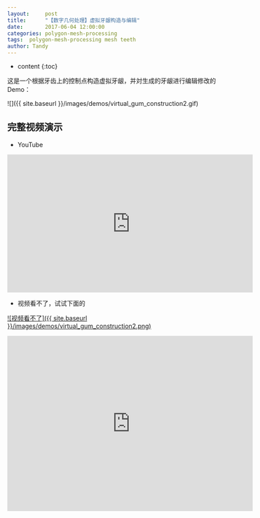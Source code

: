 ```yaml
---
layout:     post
title:      "【数字几何处理】虚拟牙龈构造与编辑"
date:       2017-06-04 12:00:00
categories: polygon-mesh-processing
tags:  polygon-mesh-processing mesh teeth
author: Tandy
---
```


* content
{:toc}

这是一个根据牙齿上的控制点构造虚拟牙龈，并対生成的牙龈进行编辑修改的Demo：

![]({{ site.baseurl }}/images/demos/virtual_gum_construction2.gif)




## 完整视频演示
- YouTube
<iframe width="560" height="315" src="https://www.youtube.com/embed/lFRFig62DC0" frameborder="0" allowfullscreen></iframe>


- 视频看不了，试试下面的

[![视频看不了]({{ site.baseurl }}/images/demos/virtual_gum_construction2.png)](http://player.youku.com/embed/XMjgwNjY0MTYzMg==)

<iframe width="560" height="400" src="http://player.youku.com/embed/XMjgwNjY0MTYzMg==" frameborder="0" allowfullscreen></iframe>

